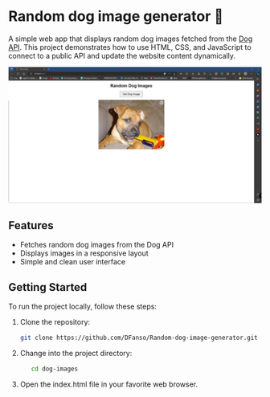 # Random dog image generator 🐶

A simple web app that displays random dog images fetched from the [Dog API](https://dog.ceo/dog-api/). This project demonstrates how to use HTML, CSS, and JavaScript to connect to a public API and update the website content dynamically.

![Screenshot of Dog Images App](Screenshot.png)

## Features

- Fetches random dog images from the Dog API
- Displays images in a responsive layout
- Simple and clean user interface

## Getting Started

To run the project locally, follow these steps:

1. Clone the repository:

   ```bash
   git clone https://github.com/DFanso/Random-dog-image-generator.git

2. Change into the project directory: 
   ```bash
      cd dog-images
   ```

3. Open the index.html file in your favorite web browser.
